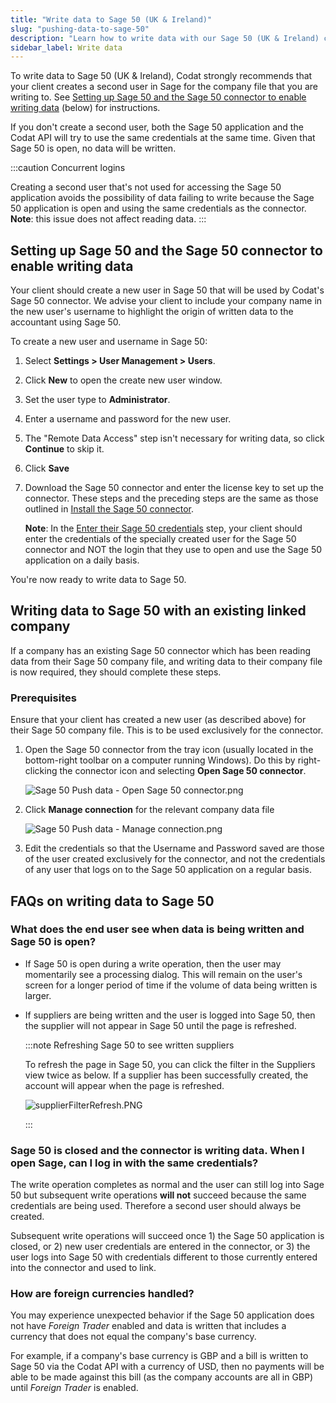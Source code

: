 ```yaml
---
title: "Write data to Sage 50 (UK & Ireland)"
slug: "pushing-data-to-sage-50"
description: "Learn how to write data with our Sage 50 (UK & Ireland) connector and view FAQs."
sidebar_label: Write data
---
```


To write data to Sage 50 (UK & Ireland), Codat strongly recommends that your client creates a second user in Sage for the company file that you are writing to. See [Setting up Sage 50 and the Sage 50 connector to enable writing data](/integrations/accounting/sage50/pushing-data-to-sage-50#section-setting-up-sage-50-and-the-sage-50-connector-to-enable-pushing-data) (below) for instructions.

If you don't create a second user, both the Sage 50 application and the Codat API will try to use the same credentials at the same time. Given that Sage 50 is open, no data will be written.

:::caution Concurrent logins

Creating a second user that's not used for accessing the Sage 50 application avoids the possibility of data failing to write because the Sage 50 application is open and using the same credentials as the connector.
**Note**: this issue does not affect reading data.
:::

## Setting up Sage 50 and the Sage 50 connector to enable writing data

Your client should create a new user in Sage 50 that will be used by Codat's Sage 50 connector. We advise your client to include your company name in the new user's username to highlight the origin of written data to the accountant using Sage 50.

To create a new user and username in Sage 50:

1. Select **Settings > User Management > Users**.
2. Click **New** to open the create new user window.
3. Set the user type to **Administrator**.
4. Enter a username and password for the new user.
5. The "Remote Data Access" step isn't necessary for writing data, so click **Continue** to skip it.
6. Click **Save**
7. Download the Sage 50 connector and enter the license key to set up the connector. These steps and the preceding steps are the same as those outlined in [Install the Sage 50 connector](/integrations/accounting/sage50/installing-the-sage-50-connector).  
   
   **Note**: In the [Enter their Sage 50 credentials](/integrations/accounting/sage50/installing-the-sage-50-connector#5-enter-their-sage-50-credentials) step, your client should enter the credentials of the specially created user for the Sage 50 connector and NOT the login that they use to open and use the Sage 50 application on a daily basis.

You're now ready to write data to Sage 50.

## Writing data to Sage 50 with an existing linked company

If a company has an existing Sage 50 connector which has been reading data from their Sage 50 company file, and writing data to their company file is now required, they should complete these steps.

### Prerequisites

Ensure that your client has created a new user (as described above) for their Sage 50 company file. This is to be used exclusively for the connector.

1. Open the Sage 50 connector from the tray icon (usually located in the bottom-right toolbar on a computer running Windows). Do this by right-clicking the connector icon and selecting **Open Sage 50 connector**.

   ![](/img/old/ce398a2-Sage_50_Push_data_-_Open_Sage_50_connector.png "Sage 50 Push data - Open Sage 50 connector.png")

2. Click **Manage connection** for the relevant company data file

   ![](/img/old/d84aee4-Sage_50_Push_data_-_Manage_connection.png "Sage 50 Push data - Manage connection.png")

3. Edit the credentials so that the Username and Password saved are those of the user created exclusively for the connector, and not the credentials of any user that logs on to the Sage 50 application on a regular basis.

## FAQs on writing data to Sage 50

### What does the end user see when data is being written and Sage 50 is open?

- If Sage 50 is open during a write operation, then the user may momentarily see a processing dialog. This will remain on the user's screen for a longer period of time if the volume of data being written is larger.
- If suppliers are being written and the user is logged into Sage 50, then the supplier will not appear in Sage 50 until the page is refreshed.
  
  :::note Refreshing Sage 50 to see written suppliers

  To refresh the page in Sage 50, you can click the filter in the Suppliers view twice as below. If a supplier has been successfully created, the account will appear when the page is refreshed.  

  ![](/img/old/719da3c-supplierFilterRefresh.png "supplierFilterRefresh.PNG")

   :::

### Sage 50 is closed and the connector is writing data. When I open Sage, can I log in with the same credentials?

The write operation completes as normal and the user can still log into Sage 50 but subsequent write operations **will not** succeed because the same credentials are being used. Therefore a second user should always be created.

Subsequent write operations will succeed once 1) the Sage 50 application is closed, or 2) new user credentials are entered in the connector, or 3) the user logs into Sage 50 with credentials different to those currently entered into the connector and used to link.

### How are foreign currencies handled?

You may experience unexpected behavior if the Sage 50 application does not have _Foreign Trader_ enabled and data is written that includes a currency that does not equal the company's base currency.

For example, if a company's base currency is GBP and a bill is written to Sage 50 via the Codat API with a currency of USD, then no payments will be able to be made against this bill (as the company accounts are all in GBP) until _Foreign Trader_ is enabled.
